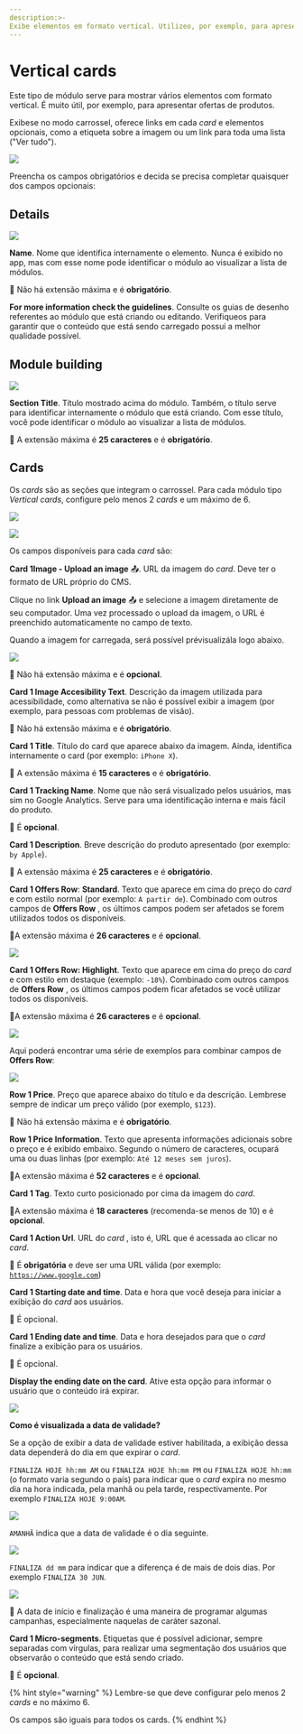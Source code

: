 ```yaml
---
description:>-
Exibe elementos em formato vertical. Utilizeo, por exemplo, para apresentar ofertas de celulares.
---
```


# Vertical cards

Este tipo de módulo serve para mostrar vários elementos com formato vertical. É muito útil, por exemplo, para apresentar ofertas de produtos.

Exibese no modo carrossel, oferece links em cada _card_ e elementos opcionais, como a etiqueta sobre a imagem ou um link para toda uma lista \("Ver tudo"\).

![](../../.gitbook/assets/image%20%2863%29.png)

Preencha os campos obrigatórios e decida se precisa completar quaisquer dos campos opcionais:

## Details

![](../../.gitbook/assets/image%20%2854%29.png)

**Name**. Nome que identifica internamente o elemento. Nunca é exibido no app, mas com esse nome pode identificar o módulo ao visualizar a lista de módulos.

🔅 Não há extensão máxima e é **obrigatório**.

**For more information check the guidelines**. Consulte os guias de desenho referentes ao módulo que está criando ou editando. Verifiqueos para garantir que o conteúdo que está sendo carregado possui a melhor qualidade possível.

## Module building

![](../../.gitbook/assets/image%20%2848%29.png)

**Section Title**. Título mostrado acima do módulo. Também, o título serve para identificar internamente o módulo que está criando. Com esse título, você pode identificar o módulo ao visualizar a lista de módulos.

🔅 A extensão máxima é **25 caracteres** e é **obrigatório**.

## Cards

Os _cards_ são as seções que integram o carrossel. Para cada módulo tipo _Vertical cards_, configure pelo menos 2 _cards_ e um máximo de 6.

![](../../.gitbook/assets/image%20%2817%29.png)

![](https://lh5.googleusercontent.com/LV8-Qu4VT7DfhMmvYGdFOm0hHARkbOm8rVq89cWoK3IaADwlh_z-AITPDEx_I02gVcyiommxhOzes93i5o5HBOwBk4qzLkj76Hc31qO2hN_XAm72xIZPqVZxoAKd6SQGzb_uIOiB)

Os campos disponíveis para cada _card_ são:

**Card 1Image - Upload an image** 📤. URL da imagem do _card_. Deve ter o formato de URL próprio do CMS.

Clique no link **Upload an image** 📤 e selecione a imagem diretamente de seu computador. Uma vez processado o upload da imagem, o URL é preenchido automaticamente no campo de texto.

Quando a imagem for carregada, será possível prévisualizála logo abaixo.

![](../../.gitbook/assets/image%20%2834%29.png)

🔅 Não há extensão máxima e é **opcional**.

**Card 1 Image Accesibility Text**. Descrição da imagem utilizada para acessibilidade, como alternativa se não é possível exibir a imagem \(por exemplo, para pessoas com problemas de visão\).

🔅 Não há extensão máxima e é **obrigatório**.

**Card 1 Title**. Título do card que aparece abaixo da imagem. Ainda, identifica internamente o card \(por exemplo: `iPhone X`\).

🔅 A extensão máxima é **15 caracteres** e é **obrigatório**.

**Card 1 Tracking Name**. Nome que não será visualizado pelos usuários, mas sim no Google Analytics. Serve para uma identificação interna e mais fácil do produto.

🔅 É **opcional**.

**Card 1 Description**. Breve descrição do produto apresentado \(por exemplo: `by Apple`\).

🔅 A extensão máxima é **25 caracteres** e é **obrigatório**.

**Card 1 Offers Row**: **Standard**. Texto que aparece em cima do preço do _card_ e com estilo normal \(por exemplo: `A partir de`\). Combinado com outros campos de **Offers Row** , os últimos campos podem ser afetados se forem utilizados todos os disponíveis.

🔅A extensão máxima é **26 caracteres** e é **opcional**.

![](https://lh4.googleusercontent.com/U58Gt_-TAB8-6hP_lOnHwZTrWTwHGkEwUlQwYM307RiwVaimItNKmZ05kE-CmuAfsv1lz2iymyCPW_tjBoRR78OhsplTOmdJcfJqvP-7tyJAKkkc1Z0Vj0_AaAcaHS2_xs8A6JGH)

**Card 1 Offers Row: Highlight**. Texto que aparece em cima do preço do _card_ e com estilo em destaque \(exemplo: `-18%`\). Combinado com outros campos de **Offers Row** , os últimos campos podem ficar afetados se você utilizar todos os disponíveis.

🔅A extensão máxima é **26 caracteres** e é **opcional**.

![](https://lh6.googleusercontent.com/oYG3Qydlec2DuKc7ttf9gVM7GGkHzV0XYo8mVH2f4MJhE37Cb95CdPYH5x2UYYcrIvVuk_n0QBI8wG8APlWF8LzRGaSTVe9pWg6Sh1_ZrW5mQiEuxJyBsXk2yZEdjfhjgB4wzFw-)

Aqui poderá encontrar uma série de exemplos para combinar campos de **Offers Row**:

![](https://lh4.googleusercontent.com/DiHi3QS0LBDadggmHzsZil8UJdKpcV2f2lkvwmoxzqJHEiPBnEgSiSlZ_mS8BWpXo86vdPe8Q83khlKGfWrjRkGI8patA1-GyOzrbfHCJFBheR8mzSuZMug3PjJ_I4TtfYEnmnOu)

**Row 1 Price**. Preço que aparece abaixo do título e da descrição. Lembrese sempre de indicar um preço válido \(por exemplo, `$123`\).

🔅 Não há extensão máxima e é **obrigatório**.

**Row 1 Price Information**. Texto que apresenta informações adicionais sobre o preço e é exibido embaixo. Segundo o número de caracteres, ocupará uma ou duas linhas \(por exemplo: `Até 12 meses sem juros`\).

🔅A extensão máxima é **52 caracteres** e é **opcional**.

**Card 1 Tag**. Texto curto posicionado por cima da imagem do _card_.

🔅A extensão máxima é **18 caracteres** \(recomenda\-se menos de 10\) e é **opcional**.

**Card 1 Action Url**. URL do _card_ , isto é, URL que é acessada ao clicar no _card_.

🔅 É **obrigatória** e deve ser uma URL válida \(por exemplo: [`https://www.google.com`](https://www.google.com)\)

**Card 1 Starting date and time**. Data e hora que você deseja para iniciar a exibição do _card_ aos usuários.

🔅 É opcional.

**Card 1 Ending date and time**. Data e hora desejados para que o _card_ finalize a exibição para os usuários.

🔅 É opcional.

**Display the ending date on the card**. Ative esta opção para informar o usuário que o conteúdo irá expirar.

![](../../.gitbook/assets/image%20%2825%29.png)

**Como é visualizada a data de validade?** 

Se a opção de exibir a data de validade estiver habilitada, a exibição dessa data dependerá do dia em que expirar o _card_.

`FINALIZA HOJE hh:mm AM` ou `FINALIZA HOJE hh:mm PM` ou `FINALIZA HOJE hh:mm` \(o formato varia segundo o país\) para indicar que o *card* expira no mesmo dia na hora indicada, pela manhã ou pela tarde, respectivamente. Por exemplo `FINALIZA HOJE 9:00AM`.

![](../../.gitbook/assets/image%20%2849%29.png)

`AMANHÃ` indica que a data de validade é o dia seguinte.

![](../../.gitbook/assets/image%20%286%29.png)

`FINALIZA dd mm` para indicar que a diferença é de mais de dois dias. Por exemplo `FINALIZA 30 JUN`.

![](../../.gitbook/assets/image%20%2822%29.png)

🎯 A data de início e finalização é uma maneira de programar algumas campanhas, especialmente naquelas de caráter sazonal.

**Card 1 Micro-segments**. Etiquetas que é possível adicionar, sempre separadas com vírgulas, para realizar uma segmentação dos usuários que observarão o conteúdo que está sendo criado.

🔅 É **opcional**.

{% hint style="warning" %}
Lembre\-se que deve configurar pelo menos 2 _cards_ e no máximo 6.

Os campos são iguais para todos os cards.
{% endhint %}

